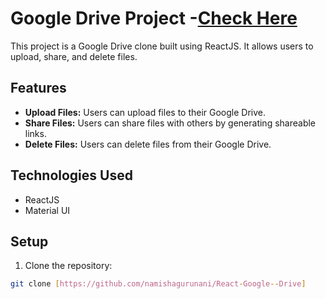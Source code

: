 # Google Drive Project -[Check Here](https://react-google-drive.vercel.app/)

This project is a Google Drive clone built using ReactJS. It allows users to upload, share, and delete files. 

## Features

- **Upload Files:** Users can upload files to their Google Drive.
- **Share Files:** Users can share files with others by generating shareable links.
- **Delete Files:** Users can delete files from their Google Drive.

## Technologies Used

- ReactJS
- Material UI

## Setup

1. Clone the repository:

```bash
git clone [https://github.com/namishagurunani/React-Google--Drive]

